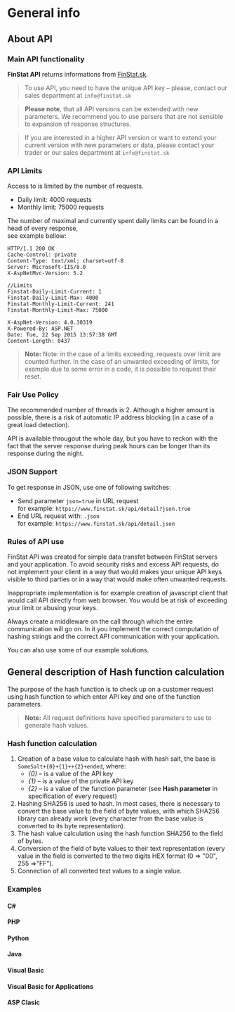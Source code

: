 # General info
## About API
### Main API functionality
**FinStat API** returns informations from  [FinStat.sk](https://www.finstat.sk).


> To use API, you need to have the unique API key – please, contact our sales department at ```info@finstat.sk```

> **Please note**, that all API versions can be extended with new parameters. We recommend you to use parsers that are not sensible to expansion of response structures.

> If you are interested in a higher API version or want to extend your current version with new parameters or data, please contact your trader or our sales department at ```info@finstat.sk```


### API Limits
Access to is limited by the number of requests.
- Daily limit: 4000 requests
- Monthly limit: 75000 requests

The number of maximal and currently spent daily limits can be found in a head of every response,<br />see example bellow:

``` http
HTTP/1.1 200 OK
Cache-Control: private
Content-Type: text/xml; charset=utf-8
Server: Microsoft-IIS/8.0
X-AspNetMvc-Version: 5.2

//Limits
Finstat-Daily-Limit-Current: 1
Finstat-Daily-Limit-Max: 4000
Finstat-Monthly-Limit-Current: 241
Finstat-Monthly-Limit-Max: 75000

X-AspNet-Version: 4.0.30319
X-Powered-By: ASP.NET
Date: Tue, 22 Sep 2015 13:57:38 GMT
Content-Length: 8437
```

> **Note:** Note: in the case of a limits exceeding, requests over limit are counted further. In the case of an unwanted exceeding of limits, for example due to some error in a code, it is possible to request their reset.

### Fair Use Policy
The recommended number of threads is 2. Although a higher amount is possible, there is a risk of automatic IP address blocking (in a case of a great load detection).

API is available througout the whole day, but you have to reckon with the fact that the server response during peak hours can be longer than its response during the night.
### JSON Support

To get response in JSON, use one of following switches:
- Send parameter ```json=true``` in URL request
<br />for example: ```https://www.finstat.sk/api/detail?json.true```
- End URL request with: ```.json```
<br />for example: ```https://www.finstat.sk/api/detail.json```

### Rules of API use
FinStat API was created for simple data transfet between FinStat servers and your application. To avoid security risks and excess API requests, do not implement your client  in a way that would makes your unique API keys visible to third parties or in a way that would make often unwanted requests.   

Inappropriate implementation is for example creation of javascript client that would call API directly from web browser. You would be at risk of exceeding your limit or abusing your keys.  

Always create a middleware on the call through which the entire communication will go on. In it you implement the correct computation of hashing strings and the correct API communication with your application. 

You can also use some of our example solutions. 

## General description of Hash function calculation
The purpose of the hash function is to check up on a customer request using hash function to which enter API key and one of the function parameters.  
> **Note:** All request definitions have specified parameters to use to generate hash values. 

### Hash function calculation 
1. Creation of a base value to calculate hash with hash salt, the base is `SomeSalt+{0}+{1}++{2}+ended`, where:
    - *{0}* – is a value of the API key 
    - *{1}* – is a value of the private API key
    - *{2}* – is a value of the function parameter (see **Hash parameter** in specification of every request)  
2. Hashing SHA256 is used to hash. In most cases, there is necessary to convert the base value to the field of byte values, with which SHA256 library can already work (every character from the base value is converted to its byte representation). 
3. The hash value calculation using the hash function SHA256 to the field of bytes. 
4. Conversion of the field of byte values to their text representation (every value in the field is converted to the two digits HEX format (0 => "00", 255 =>"FF"). 
5. Connection of all converted text values to a single value.

### Examples
#### C#
[](../common/csharp.md ':include')
#### PHP
[](../common/php.md ':include')
#### Python
[](../common/python.md ':include')
#### Java
[](../common/java.md ':include')
#### Visual Basic
[](../common/vbasic.md ':include')
#### Visual Basic for Applications
[](../common/vba.md ':include')
#### ASP Clasic
[](../common/aspclasic.md ':include')